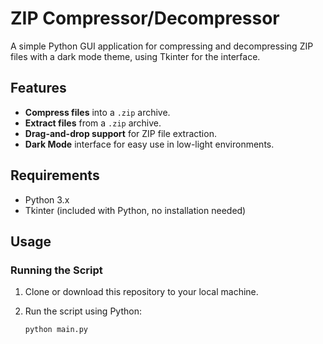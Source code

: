 # ZIP Compressor/Decompressor

A simple Python GUI application for compressing and decompressing ZIP files with a dark mode theme, using Tkinter for the interface.

## Features

- **Compress files** into a `.zip` archive.
- **Extract files** from a `.zip` archive.
- **Drag-and-drop support** for ZIP file extraction.
- **Dark Mode** interface for easy use in low-light environments.

## Requirements

- Python 3.x
- Tkinter (included with Python, no installation needed)

## Usage

### Running the Script

1. Clone or download this repository to your local machine.
2. Run the script using Python:

   ```bash
   python main.py
